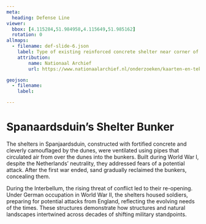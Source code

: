 ```yaml
---
meta:
  heading: Defense Line
viewer:
  bbox: [4.115284,51.984958,4.115649,51.985162]
  rotation: 0
allmaps:
  - filename: def-slide-6.json
    label: Type of existing reinforced concrete shelter near corner of Holland, n.d.
    attribution:
        name: Nationaal Archief
        url: https://www.nationaalarchief.nl/onderzoeken/kaarten-en-tekeningen/gebouwen-en-verdedigingswerken

geojson:
  - filename: 
    label:

---
```


# Spanaardsduin’s Shelter Bunker

The shelters in Spanjaardsduin, constructed with fortified concrete and cleverly camouflaged by the dunes, were ventilated using pipes that circulated air from over the dunes into the bunkers. Built during World War I, despite the Netherlands’ neutrality, they addressed fears of a potential attack. After the first war ended, sand gradually reclaimed the bunkers, concealing them.

During the Interbellum, the rising threat of conflict led to their re-opening. Under German occupation in World War II, the shelters housed soldiers, preparing for potential attacks from England, reflecting the evolving needs of the times. These structures demonstrate how structures and natural landscapes intertwined across decades of shifting military standpoints.